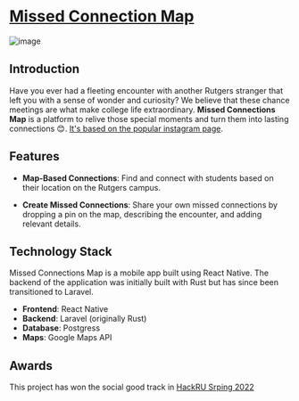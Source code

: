 # [Missed Connection Map](https://photos.app.goo.gl/8e9LBM9n3KERt7SP9)
![image](https://github.com/Keyori/missed-connections/assets/66345861/358c6d96-fa57-4ad4-8a0f-9da87ea28649)


## Introduction

Have you ever had a fleeting encounter with another Rutgers stranger that left you with a sense of wonder and curiosity? We believe that these chance meetings are what make college life extraordinary. **Missed Connections Map** is a platform to relive those special moments and turn them into lasting connections 😊. [It's based on the popular instagram page](https://www.instagram.com/rutgers.missedconnections/).


## Features

- **Map-Based Connections**: Find and connect with students based on their location on the Rutgers campus. 

- **Create Missed Connections**: Share your own missed connections by dropping a pin on the map, describing the encounter, and adding relevant details.

## Technology Stack

Missed Connections Map is a mobile app built using React Native. The backend of the application was initially built with Rust but has since been transitioned to Laravel.

- **Frontend**: React Native
- **Backend**: Laravel (originally Rust)
- **Database**: Postgress
- **Maps**: Google Maps API


## Awards
This project has won the social good track in [HackRU Srping 2022](https://devpost.com/software/ru-missed-connections)
